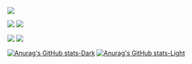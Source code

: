 
<!-- - 👋 Hi, I’m @sam-mix
- 👀 I’m interested in coding with rust, golang, erlang and etc
- 🌱 I’m currently learning rust
- 💞️ I’m looking to collaborate on ...
- 📫 How to reach me ... -->

<!---
sam-mix/sam-mix is a ✨ special ✨ repository because its `README.md` (this file) appears on your GitHub profile.
You can click the Preview link to take a look at your changes.
--->


![](http://github-profile-summary-cards.vercel.app/api/cards/profile-details?username=sam-mix&theme=2077)

![](http://github-profile-summary-cards.vercel.app/api/cards/repos-per-language?username=sam-mix&theme=2077)
![](http://github-profile-summary-cards.vercel.app/api/cards/most-commit-language?username=sam-mix&theme=2077)

![](http://github-profile-summary-cards.vercel.app/api/cards/stats?username=sam-mix&theme=2077)
![](http://github-profile-summary-cards.vercel.app/api/cards/most-commit-language?username=sam-mix&theme=2077)

[![Anurag's GitHub stats-Dark](https://github-readme-stats.vercel.app/api?username=sam-mix&show_icons=true&theme=dark#gh-dark-mode-only)](https://github.com/anuraghazra/github-readme-stats#gh-dark-mode-only)
[![Anurag's GitHub stats-Light](https://github-readme-stats.vercel.app/api?username=sam-mix&show_icons=true&theme=default#gh-light-mode-only)](https://github.com/anuraghazra/github-readme-stats#gh-light-mode-only)





